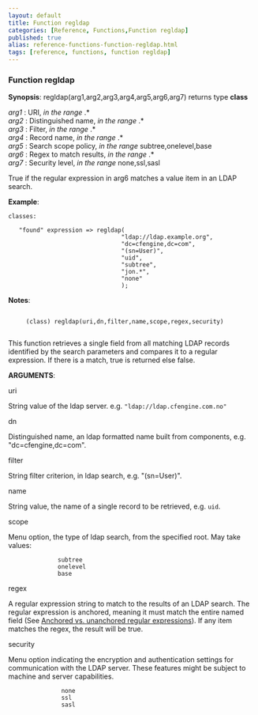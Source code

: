 ```yaml
---
layout: default
title: Function regldap
categories: [Reference, Functions,Function regldap]
published: true
alias: reference-functions-function-regldap.html
tags: [reference, functions, function regldap]
---
```


### Function regldap

**Synopsis**: regldap(arg1,arg2,arg3,arg4,arg5,arg6,arg7) returns type
**class**

  
 *arg1* : URI, *in the range* .\*   
 *arg2* : Distinguished name, *in the range* .\*   
 *arg3* : Filter, *in the range* .\*   
 *arg4* : Record name, *in the range* .\*   
 *arg5* : Search scope policy, *in the range* subtree,onelevel,base   
 *arg6* : Regex to match results, *in the range* .\*   
 *arg7* : Security level, *in the range* none,ssl,sasl   

True if the regular expression in arg6 matches a value item in an LDAP
search.

**Example**:  
   

```cf3
classes:

   "found" expression => regldap(
                                "ldap://ldap.example.org",
                                "dc=cfengine,dc=com",
                                "(sn=User)",
                                "uid",
                                "subtree",
                                "jon.*",
                                "none"
                                );
```

**Notes**:  
   

```cf3
     
     (class) regldap(uri,dn,filter,name,scope,regex,security)
     
```

This function retrieves a single field from all matching LDAP records
identified by the search parameters and compares it to a regular
expression. If there is a match, true is returned else false.

**ARGUMENTS**:

uri

String value of the ldap server. e.g. `"ldap://ldap.cfengine.com.no"`   

dn

Distinguished name, an ldap formatted name built from components, e.g.
"dc=cfengine,dc=com".   

filter

String filter criterion, in ldap search, e.g. "(sn=User)".   

name

String value, the name of a single record to be retrieved, e.g. `uid`.
  

scope

Menu option, the type of ldap search, from the specified root. May take
values:

```cf3
              subtree
              onelevel
              base
```

  

regex

A regular expression string to match to the results of an LDAP search.
The regular expression is anchored, meaning it must match the entire
named field (See [Anchored vs. unanchored regular
expressions](#Anchored-vs_002e-unanchored-regular-expressions)). If any
item matches the regex, the result will be true.   

security

Menu option indicating the encryption and authentication settings for
communication with the LDAP server. These features might be subject to
machine and server capabilities.

```cf3
               none
               ssl
               sasl
```
